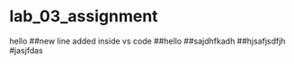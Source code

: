 # lab_03_assignment

hello
##new line added inside vs code
##hello
##sajdhfkadh
##hjsafjsdfjh
#jasjfdas